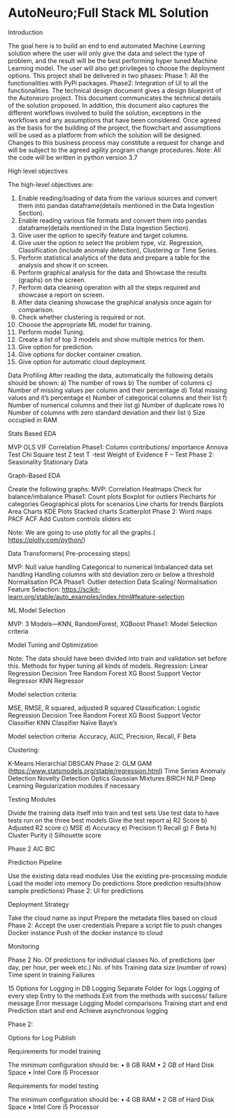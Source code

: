 # AutoNeuro;Full Stack ML Solution

Introduction

The goal here is to build an end to end automated Machine Learning solution where the user will only give the data and select the type of problem, and the result will be the best performing hyper tuned Machine Learning model. The user will also get privileges to choose the deployment options.
This project shall be delivered in two phases:
Phase 1: All the functionalities with PyPi packages.
Phase2: Integration of UI to all the functionalities. 
The technical design document gives a design blueprint of the Autoneuro project. This document communicates the technical details of the solution proposed.
In addition, this document also captures the different workflows involved to build the solution, exceptions in the workflows and any assumptions that have been considered. 
Once agreed as the basis for the building of the project, the flowchart and assumptions will be used as a platform from which the solution will be designed.
Changes to this business process may constitute a request for change and will be subject to the agreed agility program change procedures.
Note: All the code will be written in python version 3.7

High level objectives

The high-level objectives are:
1.	Enable reading/loading of data from the various sources and convert them into pandas dataframe(details mentioned in the Data Ingestion Section).
2.	Enable reading various file formats and convert them into pandas dataframe(details mentioned in the Data Ingestion Section).
3.	Give user the option to specify feature and target columns.
4.	Give user the option to select the problem type, viz. Regression, Classification (include anomaly detection), Clustering or Time Series. 
5.	Perform statistical analytics of the data and prepare a table for the analysis and show it on screen.
6.	Perform graphical analysis for the data and Showcase the results (graphs) on the screen.
7.	Perform data cleaning operation with all the steps required and showcase a report on screen.
8.	 After data cleaning showcase the graphical analysis once again for comparison.
9.	Check whether clustering is required or not.
10.	Choose the appropriate ML model for training.
11.	Perform model Tuning.
12.	Create a list of top 3 models  and show multiple metrics for them.
13.	Give option for prediction.
14.	Give options for docker container creation.
15.	Give option for automatic cloud deployment.

Data Profiling
After reading the data, automatically the following details should be shown:
a)	The number of rows
b)	The number of columns
c)	Number of missing values per column and their percentage
d)	Total missing values and it’s percentage
e)	Number of categorical columns and their list
f)	Number of numerical columns and their list
g)	Number of duplicate rows
h)	Number of columns with zero standard deviation and their list
i)	Size occupied in RAM

Stats Based EDA

MVP
OLS
VIF
Correlation
Phase1:
Column contributions/ importance
Annova Test
Chi Square test
Z test
T -test
Weight of Evidence 
F – Test
Phase 2:
Seasonality
Stationary Data

Graph-Based EDA

Create the following graphs:
MVP:
Correlation Heatmaps
Check for balance/imbalance
Phase1:
Count plots
Boxplot for outliers
Piecharts for categories
Geographical plots for scenarios
Line charts for  trends
Barplots
Area Charts
KDE Plots
Stacked charts
Scatterplot
Phase 2:
Word maps
PACF
ACF
Add Custom controls sliders etc

Note: We are going to use plotly for all the graphs.( https://plotly.com/python/)

Data Transformers( Pre-processing steps)

MVP:
Null value handling
Categorical to numerical
Imbalanced data set handling
Handling columns with std deviation zero or below a threshold
Normalisation
PCA
Phase1:
Outlier detection
Data Scaling/ Normalisation
Feature Selection: https://scikit-learn.org/stable/auto_examples/index.html#feature-selection

ML Model Selection

MVP:
3 Models—KNN, RandomForest, XGBoost
Phase1:
Model Selection criteria

Model Tuning and Optimization

Note: The data should have been divided into train and validation set before this.
Methods for hyper tuning all kinds of models.
Regression:
Linear Regression
Decision Tree
Random Forest
XG Boost
Support Vector Regressor
KNN Regressor

Model selection criteria:

MSE, RMSE, R squared, adjusted R squared
Classification:
Logistic Regression
Decision Tree
Random Forest
XG Boost
Support Vector Classifier
KNN Classifier
Naïve Baye’s

Model selection criteria:
Accuracy, AUC, Precision, Recall, F Beta


Clustering:

K-Means
Hierarchial
DBSCAN
Phase 2:
GLM
GAM (https://www.statsmodels.org/stable/regression.html)
Time Series
Anomaly Detection
Novelty Detection
Optics
Gaussian Mixtures
BIRCH
NLP
Deep Learning
Regularization modules if necessary

Testing Modules

Divide the training data itself into  train and test sets
Use test data to have tests run on the three best models
Give the test report
a)	R2 Score
b)	Adjusted R2 score
c)	MSE
d)	Accuracy
e)	Precision
f)	Recall
g)	F Beta
h)	Cluster Purity
i)	Silhouette score 

Phase 2
AIC
BIC

Prediction Pipeline  

Use the existing data read modules
Use the existing pre-processing module
Load the model into memory
Do predictions
Store  prediction results(show sample predictions)
Phase 2:
UI for predictions

Deployment Strategy 

Take the cloud name as input
Prepare the metadata files based on cloud
Phase 2:
Accept the user credentials
Prepare a script file to push changes
Docker instance
Push of the docker instance to cloud


Monitoring

Phase 2
No. Of predictions for individual classes
No. of  predictions (per day, per hour, per week etc.)
No. of hits
Training data size (number of rows)
Time spent in training
Failures

15	Options for Logging in DB Logging
Separate Folder for logs
Logging of every step
Entry to the methods
Exit from the methods with success/ failure message
Error message Logging
Model comparisons
Training start and end
Prediction start and end
Achieve asynchronous logging

Phase 2:

Options for Log Publish

Requirements for model training

The minimum configuration should be:
•	8 GB RAM
•	2 GB of Hard Disk Space
•	Intel Core i5 Processor

Requirements for model testing

The minimum configuration should be:
•	4 GB RAM
•	2 GB of Hard Disk Space
•	Intel Core i5 Processor





